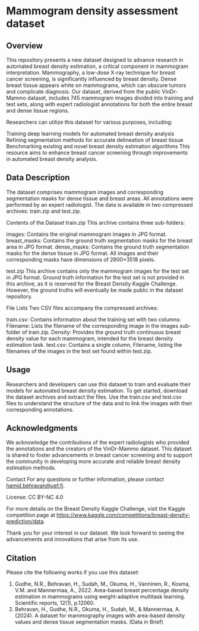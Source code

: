 # Mammogram density assessment dataset

## Overview
This repository presents a new dataset designed to advance research in automated breast density estimation, a critical component in mammogram interpretation. Mammography, a low-dose X-ray technique for breast cancer screening, is significantly influenced by breast density. Dense breast tissue appears white on mammograms, which can obscure tumors and complicate diagnosis. Our dataset, derived from the public VinDr-Mammo dataset, includes 745 mammogram images divided into training and test sets, along with expert radiologist annotations for both the entire breast and dense tissue regions.

Researchers can utilize this dataset for various purposes, including:

Training deep learning models for automated breast density analysis
Refining segmentation methods for accurate delineation of breast tissue
Benchmarking existing and novel breast density estimation algorithms
This resource aims to enhance breast cancer screening through improvements in automated breast density analysis.

## Data Description
The dataset comprises mammogram images and corresponding segmentation masks for dense tissue and breast areas. All annotations were performed by an expert radiologist. The data is available in two compressed archives: train.zip and test.zip.

Contents of the Dataset
train.zip
This archive contains three sub-folders:

images: Contains the original mammogram images in JPG format.
breast_masks: Contains the ground truth segmentation masks for the breast area in JPG format.
dense_masks: Contains the ground truth segmentation masks for the dense tissue in JPG format.
All images and their corresponding masks have dimensions of 2800×3518 pixels.

test.zip
This archive contains only the mammogram images for the test set in JPG format. Ground truth information for the test set is not provided in this archive, as it is reserved for the Breast Density Kaggle Challenge. However, the ground truths will eventually be made public in the dataset repository.

File Lists
Two CSV files accompany the compressed archives:

train.csv: Contains information about the training set with two columns:
Filename: Lists the filename of the corresponding image in the images sub-folder of train.zip.
Density: Provides the ground truth continuous breast density value for each mammogram, intended for the breast density estimation task.
test.csv: Contains a single column, Filename, listing the filenames of the images in the test set found within test.zip.

## Usage
Researchers and developers can use this dataset to train and evaluate their models for automated breast density estimation. To get started, download the dataset archives and extract the files. Use the train.csv and test.csv files to understand the structure of the data and to link the images with their corresponding annotations.

## Acknowledgments
We acknowledge the contributions of the expert radiologists who provided the annotations and the creators of the VinDr-Mammo dataset. This dataset is shared to foster advancements in breast cancer screening and to support the community in developing more accurate and reliable breast density estimation methods.

Contact
For any questions or further information, please contact hamid.behravan@uef.fi.

License: CC BY-NC 4.0

For more details on the Breast Density Kaggle Challenge, visit the Kaggle competition page at https://www.kaggle.com/competitions/breast-density-prediction/data. 

Thank you for your interest in our dataset. We look forward to seeing the advancements and innovations that arise from its use.

## Citation
Please cite the following works if you use this dataset:
1. Gudhe, N.R., Behravan, H., Sudah, M., Okuma, H., Vanninen, R., Kosma, V.M. and Mannermaa, A., 2022. Area-based breast percentage density estimation in mammograms using weight-adaptive multitask learning. Scientific reports, 12(1), p.12060.
2. Behravan, H., Gudhe, N.R., Okuma, H., Sudah, M., & Mannermaa, A. (2024). A dataset for mammography images with area-based density values and dense tissue segmentation masks. (Data in Brief)
